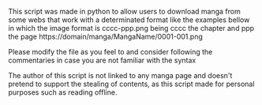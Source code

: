 This script was made in python to allow users to download manga from some webs that work with a determinated format like the examples bellow in which the image format is cccc-ppp.png being cccc the chapter and ppp the page
        https://domain/manga/MangaName/0001-001.png

Please modify the file as you feel to and consider following the commentaries in case you are not familiar with the syntax

The author of this script is not linked to any manga page and doesn't pretend to support the stealing of contents, as this script made for personal purposes such as reading offline.